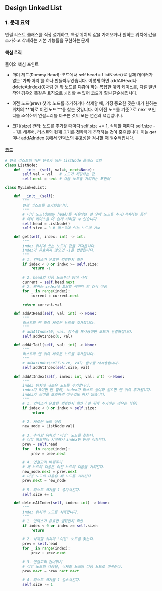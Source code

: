 ## Design Linked List

### 1. 문제 요약
연결 리스트 클래스를 직접 설계하고, 특정 위치의 값을 가져오거나 원하는 위치에 값을 추가하고 삭제하는 기본 기능들을 구현하는 문제


#### 핵심 로직

풀이의 핵심 포인트
- 더미 헤드(Dummy Head): 코드에서 self.head = ListNode()로 실제 데이터가 없는 '가짜 머리'를 하나 만들어두었습니다. 이렇게 하면 addAtHead나 deleteAtIndex(0)처럼 맨 앞 노드를 다뤄야 하는 복잡한 예외 케이스를, 다른 일반적인 경우와 똑같은 로직으로 처리할 수 있어 코드가 훨씬 단순해집니다.

- 이전 노드(prev) 찾기: 노드를 추가하거나 삭제할 때, 가장 중요한 것은 내가 원하는 위치의 **'바로 이전 노드'**를 찾는 것입니다. 이 이전 노드를 기준으로 next 포인터를 조작하여 연결고리를 바꾸는 것이 모든 연산의 핵심입니다.

- 크기(size) 관리: 노드를 추가할 때마다 self.size += 1, 삭제할 때마다 self.size -= 1을 해주어, 리스트의 현재 크기를 정확하게 추적하는 것이 중요합니다. 이는 get이나 addAtIndex 등에서 인덱스의 유효성을 검사할 때 필수적입니다.

#### 코드
```python
# 연결 리스트의 기본 단위가 되는 ListNode 클래스 정의
class ListNode:
    def __init__(self, val=0, next=None):
        self.val = val   # 노드가 저장하는 값
        self.next = next # 다음 노드를 가리키는 포인터

class MyLinkedList:

    def __init__(self):
        """
        연결 리스트를 초기화합니다.
        """
        # 더미 노드(dummy head)를 사용하면 맨 앞에 노드를 추가/삭제하는 등의
        # 예외 케이스를 더 쉽게 처리할 수 있습니다.
        self.head = ListNode() 
        self.size = 0 # 리스트에 있는 노드의 개수

    def get(self, index: int) -> int:
        """
        index 위치에 있는 노드의 값을 가져옵니다.
        index가 유효하지 않으면 -1을 반환합니다.
        """
        # 1. 인덱스가 유효한 범위인지 확인
        if index < 0 or index >= self.size:
            return -1
        
        # 2. head의 다음 노드부터 탐색 시작
        current = self.head.next
        # 3. 원하는 index에 도달할 때까지 한 칸씩 이동
        for _ in range(index):
            current = current.next
        
        return current.val

    def addAtHead(self, val: int) -> None:
        """
        리스트의 맨 앞에 새로운 노드를 추가합니다.
        """
        # addAtIndex(0, val) 함수를 재사용하면 코드가 간결해집니다.
        self.addAtIndex(0, val)

    def addAtTail(self, val: int) -> None:
        """
        리스트의 맨 뒤에 새로운 노드를 추가합니다.
        """
        # addAtIndex(self.size, val) 함수를 재사용합니다.
        self.addAtIndex(self.size, val)

    def addAtIndex(self, index: int, val: int) -> None:
        """
        index 위치에 새로운 노드를 추가합니다.
        index가 0이면 맨 앞에, index가 리스트 길이와 같으면 맨 뒤에 추가됩니다.
        index가 길이를 초과하면 아무것도 하지 않습니다.
        """
        # 1. 인덱스가 유효한 범위인지 확인 (맨 뒤에 추가하는 경우는 허용)
        if index < 0 or index > self.size:
            return
        
        # 2. 새로운 노드 생성
        new_node = ListNode(val)
        
        # 3. 추가할 위치의 '이전' 노드를 찾는다.
        # 더미 헤드부터 시작해서 index번 만큼 이동한다.
        prev = self.head
        for _ in range(index):
            prev = prev.next
        
        # 4. 연결고리 바꿔주기
        # 새 노드의 다음은 이전 노드의 다음을 가리킨다.
        new_node.next = prev.next
        # 이전 노드의 다음은 새 노드를 가리킨다.
        prev.next = new_node
        
        # 5. 리스트 크기를 1 증가시킨다.
        self.size += 1

    def deleteAtIndex(self, index: int) -> None:
        """
        index 위치의 노드를 삭제합니다.
        """
        # 1. 인덱스가 유효한 범위인지 확인
        if index < 0 or index >= self.size:
            return
            
        # 2. 삭제할 위치의 '이전' 노드를 찾는다.
        prev = self.head
        for _ in range(index):
            prev = prev.next
        
        # 3. 연결고리 건너뛰기
        # 이전 노드의 다음을, 삭제할 노드의 다음 노드로 바꿔준다.
        prev.next = prev.next.next
        
        # 4. 리스트 크기를 1 감소시킨다.
        self.size -= 1
```

